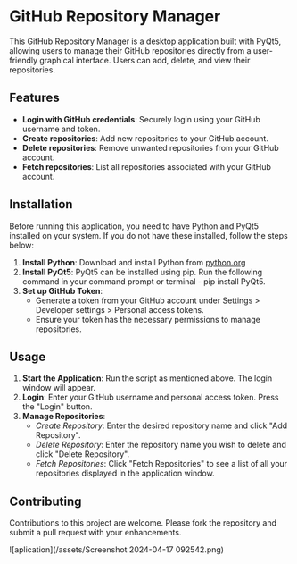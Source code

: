 # GitHub Repository Manager

This GitHub Repository Manager is a desktop application built with PyQt5, allowing users to manage their GitHub repositories directly from a user-friendly graphical interface. Users can add, delete, and view their repositories.

## Features
+ **Login with GitHub credentials**: Securely login using your GitHub username and token.
+ **Create repositories**: Add new repositories to your GitHub account.
+ **Delete repositories**: Remove unwanted repositories from your GitHub account.
+ **Fetch repositories**: List all repositories associated with your GitHub account.

## Installation

Before running this application, you need to have Python and PyQt5 installed on your system. If you do not have these installed, follow the steps below:

1. **Install Python**: Download and install Python from [python.org](https://www.python.org/downloads/)
2. **Install PyQt5**: PyQt5 can be installed using pip. Run the following command in your command prompt or terminal - pip install PyQt5.
3. **Set up GitHub Token**:
   + Generate a token from your GitHub account under Settings > Developer settings > Personal access tokens.
   + Ensure your token has the necessary permissions to manage repositories.

## Usage

1. **Start the Application**: Run the script as mentioned above. The login window will appear.
2. **Login**: Enter your GitHub username and personal access token. Press the "Login" button.
3. **Manage Repositories**:
    + *Create Repository*: Enter the desired repository name and click "Add Repository".
    + *Delete Repository*: Enter the repository name you wish to delete and click "Delete Repository".
    + *Fetch Repositories*: Click "Fetch Repositories" to see a list of all your repositories displayed in the application window.

## Contributing

Contributions to this project are welcome. Please fork the repository and submit a pull request with your enhancements.

![aplication](/assets/Screenshot 2024-04-17 092542.png)
